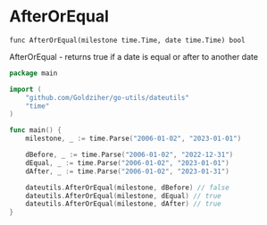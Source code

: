 # AfterOrEqual

`func AfterOrEqual(milestone time.Time, date time.Time) bool`

AfterOrEqual - returns true if a date is equal or after to another date

```go
package main

import (
	"github.com/Goldziher/go-utils/dateutils"
	"time"
)

func main() {
	milestone, _ := time.Parse("2006-01-02", "2023-01-01")

	dBefore, _ := time.Parse("2006-01-02", "2022-12-31")
	dEqual, _ := time.Parse("2006-01-02", "2023-01-01")
	dAfter, _ := time.Parse("2006-01-02", "2023-01-31")

	dateutils.AfterOrEqual(milestone, dBefore) // false
	dateutils.AfterOrEqual(milestone, dEqual) // true
	dateutils.AfterOrEqual(milestone, dAfter) // true
}
```
